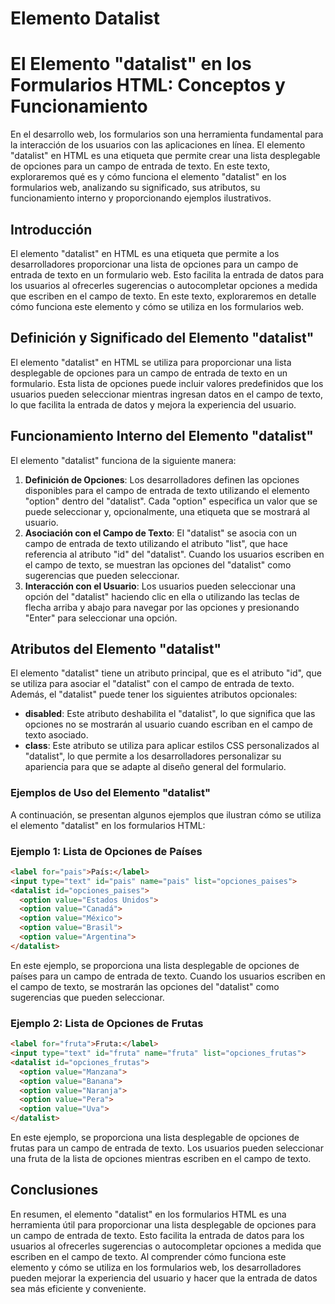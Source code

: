 # Elemento Datalist

# El Elemento "datalist" en los Formularios HTML: Conceptos y Funcionamiento

En el desarrollo web, los formularios son una herramienta fundamental para la interacción de los usuarios con las aplicaciones en línea. El elemento "datalist" en HTML es una etiqueta que permite crear una lista desplegable de opciones para un campo de entrada de texto. En este texto, exploraremos qué es y cómo funciona el elemento "datalist" en los formularios web, analizando su significado, sus atributos, su funcionamiento interno y proporcionando ejemplos ilustrativos.

## Introducción

El elemento "datalist" en HTML es una etiqueta que permite a los desarrolladores proporcionar una lista de opciones para un campo de entrada de texto en un formulario web. Esto facilita la entrada de datos para los usuarios al ofrecerles sugerencias o autocompletar opciones a medida que escriben en el campo de texto. En este texto, exploraremos en detalle cómo funciona este elemento y cómo se utiliza en los formularios web.

## Definición y Significado del Elemento "datalist"

El elemento "datalist" en HTML se utiliza para proporcionar una lista desplegable de opciones para un campo de entrada de texto en un formulario. Esta lista de opciones puede incluir valores predefinidos que los usuarios pueden seleccionar mientras ingresan datos en el campo de texto, lo que facilita la entrada de datos y mejora la experiencia del usuario.

## Funcionamiento Interno del Elemento "datalist"

El elemento "datalist" funciona de la siguiente manera:

1. **Definición de Opciones**: Los desarrolladores definen las opciones disponibles para el campo de entrada de texto utilizando el elemento "option" dentro del "datalist". Cada "option" especifica un valor que se puede seleccionar y, opcionalmente, una etiqueta que se mostrará al usuario.
2. **Asociación con el Campo de Texto**: El "datalist" se asocia con un campo de entrada de texto utilizando el atributo "list", que hace referencia al atributo "id" del "datalist". Cuando los usuarios escriben en el campo de texto, se muestran las opciones del "datalist" como sugerencias que pueden seleccionar.
3. **Interacción con el Usuario**: Los usuarios pueden seleccionar una opción del "datalist" haciendo clic en ella o utilizando las teclas de flecha arriba y abajo para navegar por las opciones y presionando "Enter" para seleccionar una opción.

## Atributos del Elemento "datalist"

El elemento "datalist" tiene un atributo principal, que es el atributo "id", que se utiliza para asociar el "datalist" con el campo de entrada de texto. Además, el "datalist" puede tener los siguientes atributos opcionales:

- **disabled**: Este atributo deshabilita el "datalist", lo que significa que las opciones no se mostrarán al usuario cuando escriban en el campo de texto asociado.
- **class**: Este atributo se utiliza para aplicar estilos CSS personalizados al "datalist", lo que permite a los desarrolladores personalizar su apariencia para que se adapte al diseño general del formulario.

### Ejemplos de Uso del Elemento "datalist"

A continuación, se presentan algunos ejemplos que ilustran cómo se utiliza el elemento "datalist" en los formularios HTML:

### Ejemplo 1: Lista de Opciones de Países

```html
<label for="pais">País:</label>
<input type="text" id="pais" name="pais" list="opciones_paises">
<datalist id="opciones_paises">
  <option value="Estados Unidos">
  <option value="Canadá">
  <option value="México">
  <option value="Brasil">
  <option value="Argentina">
</datalist>

```

En este ejemplo, se proporciona una lista desplegable de opciones de países para un campo de entrada de texto. Cuando los usuarios escriben en el campo de texto, se mostrarán las opciones del "datalist" como sugerencias que pueden seleccionar.

### Ejemplo 2: Lista de Opciones de Frutas

```html
<label for="fruta">Fruta:</label>
<input type="text" id="fruta" name="fruta" list="opciones_frutas">
<datalist id="opciones_frutas">
  <option value="Manzana">
  <option value="Banana">
  <option value="Naranja">
  <option value="Pera">
  <option value="Uva">
</datalist>

```

En este ejemplo, se proporciona una lista desplegable de opciones de frutas para un campo de entrada de texto. Los usuarios pueden seleccionar una fruta de la lista de opciones mientras escriben en el campo de texto.

## Conclusiones

En resumen, el elemento "datalist" en los formularios HTML es una herramienta útil para proporcionar una lista desplegable de opciones para un campo de entrada de texto. Esto facilita la entrada de datos para los usuarios al ofrecerles sugerencias o autocompletar opciones a medida que escriben en el campo de texto. Al comprender cómo funciona este elemento y cómo se utiliza en los formularios web, los desarrolladores pueden mejorar la experiencia del usuario y hacer que la entrada de datos sea más eficiente y conveniente.